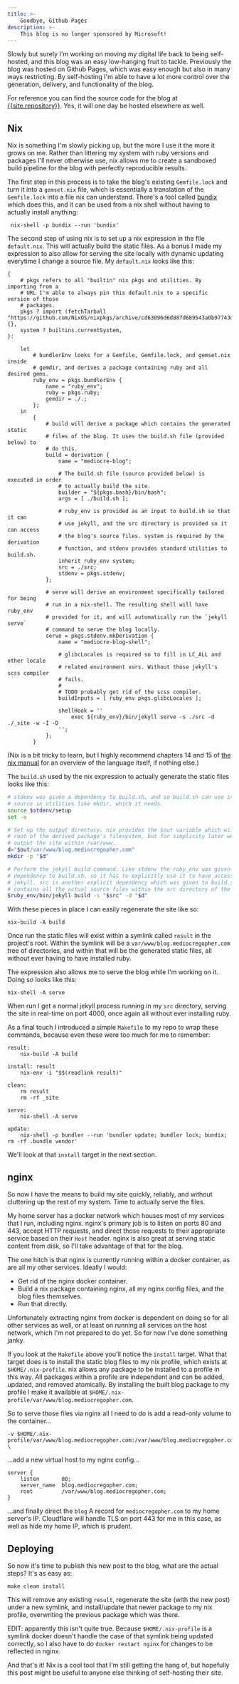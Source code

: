 ```yaml
---
title: >-
    Goodbye, Github Pages
description: >-
    This blog is no longer sponsored by Microsoft!
---
```


Slowly but surely I'm working on moving my digital life back to being
self-hosted, and this blog was an easy low-hanging fruit to tackle. Previously
the blog was hosted on Github Pages, which was easy enough but also in many ways
restricting. By self-hosting I'm able to have a lot more control over the
generation, delivery, and functionality of the blog.

For reference you can find the source code for the blog at
[{{site.repository}}]({{site.repository}}). Yes, it will one day be hosted
elsewhere as well.

## Nix

Nix is something I'm slowly picking up, but the more I use it the more it grows
on me. Rather than littering my system with ruby versions and packages I'll
never otherwise use, nix allows me to create a sandboxed build pipeline for the
blog with perfectly reproducible results.

The first step in this process is to take the blog's existing `Gemfile.lock` and
turn it into a `gemset.nix` file, which is essentially a translation of the
`Gemfile.lock` into a file nix can understand. There's a tool called
[bundix][bundix] which does this, and it can be used from a nix shell without
having to actually install anything:

```
 nix-shell -p bundix --run 'bundix'
```

The second step of using nix is to set up a nix expression in the file
`default.nix`. This will actually build the static files. As a bonus I made my
expression to also allow for serving the site locally with dynamic updating
everytime I change a source file. My `default.nix` looks like this:

```
{
    # pkgs refers to all "builtin" nix pkgs and utilities. By importing from a
    # URL I'm able to always pin this default.nix to a specific version of those
    # packages.
    pkgs ? import (fetchTarball "https://github.com/NixOS/nixpkgs/archive/cd63096d6d887d689543a0b97743d28995bc9bc3.tar.gz") {},
    system ? builtins.currentSystem,
}:

    let
        # bundlerEnv looks for a Gemfile, Gemfile.lock, and gemset.nix inside
        # gemdir, and derives a package containing ruby and all desired gems.
        ruby_env = pkgs.bundlerEnv {
            name = "ruby_env";
            ruby = pkgs.ruby;
            gemdir = ./.;
        };
    in
        {
            # build will derive a package which contains the generated static
            # files of the blog. It uses the build.sh file (provided below) to
            # do this.
            build = derivation {
                name = "mediocre-blog";

                # The build.sh file (source provided below) is executed in order
                # to actually build the site.
                builder = "${pkgs.bash}/bin/bash";
                args = [ ./build.sh ];

                # ruby_env is provided as an input to build.sh so that it can
                # use jekyll, and the src directory is provided so it can access
                # the blog's source files. system is required by the derivation
                # function, and stdenv provides standard utilities to build.sh.
                inherit ruby_env system;
                src = ./src;
                stdenv = pkgs.stdenv;
            };

            # serve will derive an environment specifically tailored for being
            # run in a nix-shell. The resulting shell will have ruby_env
            # provided for it, and will automatically run the `jekyll serve`
            # command to serve the blog locally.
            serve = pkgs.stdenv.mkDerivation {
                name = "mediocre-blog-shell";

                # glibcLocales is required so to fill in LC_ALL and other locale
                # related environment vars. Without those jekyll's scss compiler
                # fails.
                #
                # TODO probably get rid of the scss compiler.
                buildInputs = [ ruby_env pkgs.glibcLocales ];

                shellHook = ''
                    exec ${ruby_env}/bin/jekyll serve -s ./src -d ./_site -w -I -D
                '';
            };
        }
```

(Nix is a bit tricky to learn, but I highly recommend chapters 14 and 15 of [the
nix manual][manual] for an overview of the language itself, if nothing else.)

The `build.sh` used by the nix expression to actually generate the static files
looks like this:

```bash
# stdenv was given a dependency to build.sh, and so build.sh can use it to
# source in utilities like mkdir, which it needs.
source $stdenv/setup
set -e

# Set up the output directory. nix provides the $out variable which will be the
# root of the derived package's filesystem, but for simplicity later we want to
# output the site within /var/www.
d="$out/var/www/blog.mediocregopher.com"
mkdir -p "$d"

# Perform the jekyll build command. Like stdenv the ruby_env was given as a
# dependency to build.sh, so it has to explicitly use it to have access to
# jekyll. src is another explicit dependency which was given to build.sh, and
# contains all the actual source files within the src directory of the repo.
$ruby_env/bin/jekyll build -s "$src" -d "$d"
```

With these pieces in place I can easily regenerate the site like so:

```
nix-build -A build
```

Once run the static files will exist within a symlink called `result` in the
project's root. Within the symlink will be a `var/www/blog.mediocregopher.com`
tree of directories, and within that will be the generated static files, all
without ever having to have installed ruby.

The expression also allows me to serve the blog while I'm working on it. Doing
so looks like this:

```
nix-shell -A serve
```

When run I get a normal jekyll process running in my `src` directory, serving
the site in real-time on port 4000, once again all without ever installing ruby.

As a final touch I introduced a simple `Makefile` to my repo to wrap these
commands, because even these were too much for me to remember:

```
result:
	nix-build -A build

install: result
	nix-env -i "$$(readlink result)"

clean:
	rm result
	rm -rf _site

serve:
	nix-shell -A serve

update:
	nix-shell -p bundler --run 'bundler update; bundler lock; bundix; rm -rf .bundle vendor'
```

We'll look at that `install` target in the next section.

## nginx

So now I have the means to build my site quickly, reliably, and without
cluttering up the rest of my system. Time to actually serve the files.

My home server has a docker network which houses most of my services that I run,
including nginx. nginx's primary job is to listen on ports 80 and 443, accept
HTTP requests, and direct those requests to their appropriate service based on
their `Host` header. nginx is also great at serving static content from disk, so
I'll take advantage of that for the blog.

The one hitch is that nginx is currently running within a docker container,
as are all my other services. Ideally I would:

* Get rid of the nginx docker container.
* Build a nix package containing nginx, all my nginx config files, and the blog
  files themselves.
* Run that directly.

Unfortunately extracting nginx from docker is dependent on doing so for all
other services as well, or at least on running all services on the host network,
which I'm not prepared to do yet. So for now I've done something janky.

If you look at the `Makefile` above you'll notice the `install` target. What
that target does is to install the static blog files to my nix profile, which
exists at `$HOME/.nix-profile`. nix allows any package to be installed to a
profile in this way. All packages within a profile are independent and can be
added, updated, and removed atomically. By installing the built blog package to
my profile I make it available at
`$HOME/.nix-profile/var/www/blog.mediocregopher.com`.

So to serve those files via nginx all I need to do is add a read-only volume to
the container...

```
-v $HOME/.nix-profile/var/www/blog.mediocregopher.com:/var/www/blog.mediocregopher.com:ro \
```

...add a new virtual host to my nginx config...

```
server {
    listen       80;
    server_name  blog.mediocregopher.com;
    root         /var/www/blog.mediocregopher.com;
}
```

...and finally direct the `blog` A record for `mediocregopher.com` to my home
server's IP. Cloudflare will handle TLS on port 443 for me in this case, as well
as hide my home IP, which is prudent.

## Deploying

So now it's time to publish this new post to the blog, what are the actual
steps? It's as easy as:

```
make clean install
```

This will remove any existing `result`, regenerate the site (with the new post)
under a new symlink, and install/update that newer package to my nix profile,
overwriting the previous package which was there.

EDIT: apparently this isn't quite true. Because `$HOME/.nix-profile` is a
symlink docker doesn't handle the case of that symlink being updated correctly,
so I also have to do `docker restart nginx` for changes to be reflected in
nginx.

And that's it! Nix is a cool tool that I'm still getting the hang of, but
hopefully this post might be useful to anyone else thinking of self-hosting
their site.

[jekyll]: https://jekyllrb.com/
[bundix]: https://github.com/nix-community/bundix
[manual]: https://nixos.org/manual/nix/stable/#chap-writing-nix-expressions
